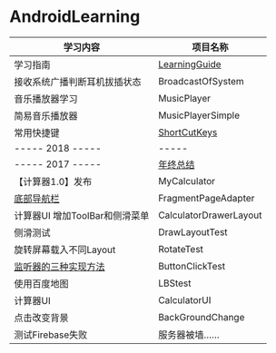 # AndroidLearning
 
 学习内容 | 项目名称
 -------- | -----------
 学习指南 | [LearningGuide](https://github.com/HBU/AndroidLearning/tree/master/LearningGuide)
 接收系统广播判断耳机拔插状态 | BroadcastOfSystem
 音乐播放器学习 | MusicPlayer
 简易音乐播放器 | MusicPlayerSimple
 常用快捷键 | [ShortCutKeys](https://github.com/HBU/AndroidLearning/blob/master/ShortCutKeys.md)
 ----- 2018 ----- | -----
 ----- 2017 ----- | [年终总结](https://github.com/HBU/AndroidLearning/blob/master/MyCalculator/ReadMe.md)
 【计算器1.0】发布 | MyCalculator
[底部导航栏](https://github.com/paranoia0618/FragmentPageAdapter) | FragmentPageAdapter
 计算器UI 增加ToolBar和侧滑菜单 | CalculatorDrawerLayout
 侧滑测试 | DrawLayoutTest
 旋转屏幕载入不同Layout | RotateTest
 [监听器的三种实现方法](https://www.cnblogs.com/releasing/p/5236806.html) | ButtonClickTest
 使用百度地图 |  LBStest
 计算器UI |  CalculatorUI
 点击改变背景 |  BackGroundChange
 测试Firebase失败 | 服务器被墙……
